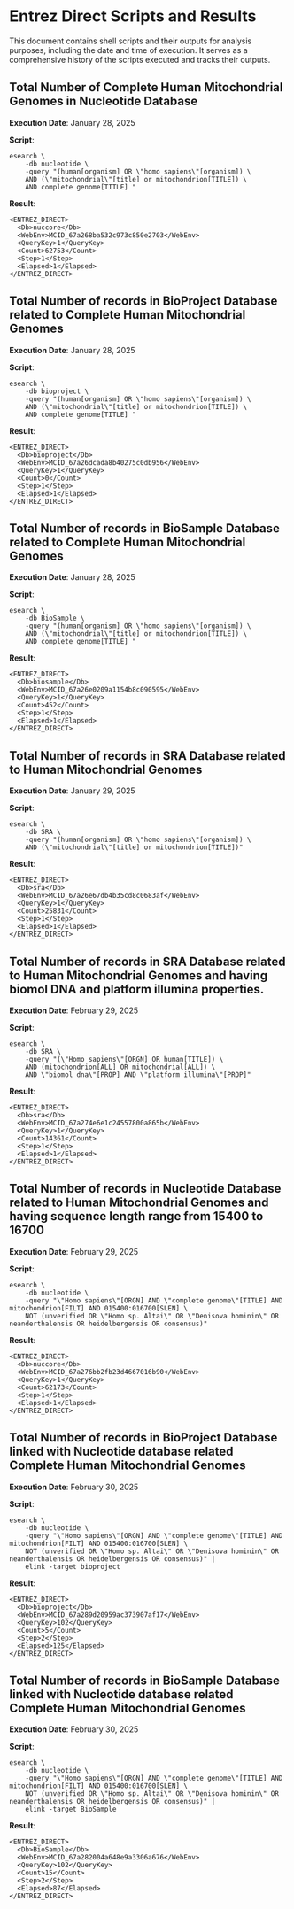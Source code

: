 # Entrez Direct Scripts and Results

This document contains shell scripts and their outputs for analysis purposes, including the date and time of execution. It serves as a comprehensive history of the scripts executed and tracks their outputs.

## Total Number of Complete Human Mitochondrial Genomes in Nucleotide Database

**Execution Date**: January 28, 2025

**Script**:

```
esearch \
    -db nucleotide \
    -query "(human[organism] OR \"homo sapiens\"[organism]) \
    AND (\"mitochondrial\"[title] or mitochondrion[TITLE]) \
    AND complete genome[TITLE] "
```

**Result**:

```
<ENTREZ_DIRECT>
  <Db>nuccore</Db>
  <WebEnv>MCID_67a268ba532c973c850e2703</WebEnv>
  <QueryKey>1</QueryKey>
  <Count>62753</Count>
  <Step>1</Step>
  <Elapsed>1</Elapsed>
</ENTREZ_DIRECT>
```

## Total Number of records in BioProject Database related to Complete Human Mitochondrial Genomes

**Execution Date**: January 28, 2025

**Script**:

```
esearch \
    -db bioproject \
    -query "(human[organism] OR \"homo sapiens\"[organism]) \
    AND (\"mitochondrial\"[title] or mitochondrion[TITLE]) \
    AND complete genome[TITLE] "
```

**Result**:

```
<ENTREZ_DIRECT>
  <Db>bioproject</Db>
  <WebEnv>MCID_67a26dcada8b40275c0db956</WebEnv>
  <QueryKey>1</QueryKey>
  <Count>0</Count>
  <Step>1</Step>
  <Elapsed>1</Elapsed>
</ENTREZ_DIRECT>
```

## Total Number of records in BioSample Database related to Complete Human Mitochondrial Genomes

**Execution Date**: January 28, 2025

**Script**:

```
esearch \
    -db BioSample \
    -query "(human[organism] OR \"homo sapiens\"[organism]) \
    AND (\"mitochondrial\"[title] or mitochondrion[TITLE]) \
    AND complete genome[TITLE] "
```

**Result**:

```
<ENTREZ_DIRECT>
  <Db>biosample</Db>
  <WebEnv>MCID_67a26e0209a1154b8c090595</WebEnv>
  <QueryKey>1</QueryKey>
  <Count>452</Count>
  <Step>1</Step>
  <Elapsed>1</Elapsed>
</ENTREZ_DIRECT>
```

## Total Number of records in SRA Database related to Human Mitochondrial Genomes

**Execution Date**: January 29, 2025

**Script**:

```
esearch \
    -db SRA \
    -query "(human[organism] OR \"homo sapiens\"[organism]) \
    AND (\"mitochondrial\"[title] or mitochondrion[TITLE])"
```

**Result**:

```
<ENTREZ_DIRECT>
  <Db>sra</Db>
  <WebEnv>MCID_67a26e67db4b35cd8c0683af</WebEnv>
  <QueryKey>1</QueryKey>
  <Count>25831</Count>
  <Step>1</Step>
  <Elapsed>1</Elapsed>
</ENTREZ_DIRECT>
```

## Total Number of records in SRA Database related to Human Mitochondrial Genomes and having biomol DNA and platform illumina properties.

**Execution Date**: February 29, 2025

**Script**:

```
esearch \
    -db SRA \
    -query "(\"Homo sapiens\"[ORGN] OR human[TITLE]) \
    AND (mitochondrion[ALL] OR mitochondrial[ALL]) \
    AND \"biomol dna\"[PROP] AND \"platform illumina\"[PROP]"
```

**Result**:

```
<ENTREZ_DIRECT>
  <Db>sra</Db>
  <WebEnv>MCID_67a274e6e1c24557800a865b</WebEnv>
  <QueryKey>1</QueryKey>
  <Count>14361</Count>
  <Step>1</Step>
  <Elapsed>1</Elapsed>
</ENTREZ_DIRECT>
```

## Total Number of records in Nucleotide Database related to Human Mitochondrial Genomes and having sequence length range from 15400 to 16700

**Execution Date**: February 29, 2025

**Script**:

```
esearch \
    -db nucleotide \
    -query "\"Homo sapiens\"[ORGN] AND \"complete genome\"[TITLE] AND mitochondrion[FILT] AND 015400:016700[SLEN] \
    NOT (unverified OR \"Homo sp. Altai\" OR \"Denisova hominin\" OR neanderthalensis OR heidelbergensis OR consensus)"
```

**Result**:

```
<ENTREZ_DIRECT>
  <Db>nuccore</Db>
  <WebEnv>MCID_67a276bb2fb23d4667016b90</WebEnv>
  <QueryKey>1</QueryKey>
  <Count>62173</Count>
  <Step>1</Step>
  <Elapsed>1</Elapsed>
</ENTREZ_DIRECT>
```

## Total Number of records in BioProject Database linked with Nucleotide database related Complete Human Mitochondrial Genomes

**Execution Date**: February 30, 2025

**Script**:

```
esearch \
    -db nucleotide \
    -query "\"Homo sapiens\"[ORGN] AND \"complete genome\"[TITLE] AND mitochondrion[FILT] AND 015400:016700[SLEN] \
    NOT (unverified OR \"Homo sp. Altai\" OR \"Denisova hominin\" OR neanderthalensis OR heidelbergensis OR consensus)" |
    elink -target bioproject
```

**Result**:

```
<ENTREZ_DIRECT>
  <Db>bioproject</Db>
  <WebEnv>MCID_67a289d20959ac373907af17</WebEnv>
  <QueryKey>102</QueryKey>
  <Count>5</Count>
  <Step>2</Step>
  <Elapsed>125</Elapsed>
</ENTREZ_DIRECT>
```

## Total Number of records in BioSample Database linked with Nucleotide database related Complete Human Mitochondrial Genomes

**Execution Date**: February 30, 2025

**Script**:

```
esearch \
    -db nucleotide \
    -query "\"Homo sapiens\"[ORGN] AND \"complete genome\"[TITLE] AND mitochondrion[FILT] AND 015400:016700[SLEN] \
    NOT (unverified OR \"Homo sp. Altai\" OR \"Denisova hominin\" OR neanderthalensis OR heidelbergensis OR consensus)" |
    elink -target BioSample
```

**Result**:

```
<ENTREZ_DIRECT>
  <Db>BioSample</Db>
  <WebEnv>MCID_67a282004a648e9a3306a676</WebEnv>
  <QueryKey>102</QueryKey>
  <Count>15</Count>
  <Step>2</Step>
  <Elapsed>87</Elapsed>
</ENTREZ_DIRECT>
```
